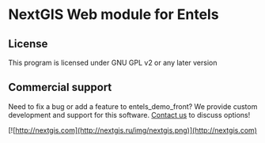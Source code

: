 # NextGIS Web module for Entels

License
-------------
This program is licensed under GNU GPL v2 or any later version

Commercial support
----------
Need to fix a bug or add a feature to entels_demo_front? We provide custom development and support for this software. [Contact us](http://nextgis.ru/en/contact/) to discuss options!

[![http://nextgis.com](http://nextgis.ru/img/nextgis.png)](http://nextgis.com)
